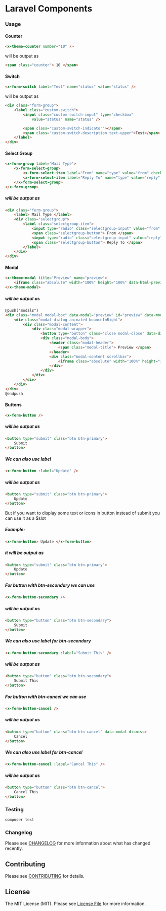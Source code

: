 # Laravel Components

### Usage

#### Counter

```html
<x-theme-counter number="10" />
```
will be output as

```html
<span class="counter"> 10 </span>
```

#### Switch

```html
<x-form-switch label="Test" name="status" value="status" />
```

will be output as

```html
<div class="form-group">
    <label class="custom-switch">
        <input class="custom-switch-input" type="checkbox"
            value="status" name="status" />

        <span class="custom-switch-indicator"></span>
        <span class="custom-switch-description text-upper">Test</span>
    </label>
</div>
```

#### Select Group

```html
<x-form-group label="Mail Type">
    <x-form-select-group>
        <x-form-select-item label="From" name="type" value="from" checked />
        <x-form-select-item label="Reply To" name="type" value="reply" />
    </x-form-select-group>
</x-form-group>
```
##### will be output as

```html
<div class="form-group">
	<label> Mail Type </label>
	<div class="selectgroup">
	    <label class="selectgroup-item">
		    <input type="radio" class="selectgroup-input" value="from" name="type" checked />
		    <span class="selectgroup-button"> From </span>
		    <input type="radio" class="selectgroup-input" value="reply" name="type" />
		    <span class="selectgroup-button"> Reply To </span>
		</label>
	</div>
</div>
```

#### Modal

```html
<x-theme-modal title="Preview" name="preview">
    <iframe class="absolute" width="100%" height="100%" data-html-preview-target></iframe>
</x-theme-modal>
```
##### will be output as

```html
@push("modals")
<div class="modal modal-box" data-modal="preview" id="preview" data-modal-backdrop>
    <div class="modal-dialog animated bounceInRight">
        <div class="modal-content">
            <div class="modal-wrapper">
                <button type="button" class="close modal-close" data-dismiss="modal"></button>
                <div class="modal-body">
                    <header class="modal-header">
                        <span class="modal-title"> Preview </span>
                    </header>
                    <div class="modal-content scrollbar">
                        <iframe class="absolute" width="100%" height="100%" data-html-preview-target></iframe>
                    </div>
                </div>
            </div>
        </div>
    </div>
</div>
@endpush
```

#### Buttons

```html
<x-form-button />
```
##### will be output as

```html
<button type="submit" class="btn btn-primary">
    Submit
</button>
```

##### We can also use label

```html
<x-form-button :label="Update" />
```
##### will be output as

```html
<button type="submit" class="btn btn-primary">
    Update
</button>
```

But if you want to display some text or icons in button instead of submit you can use it as a $slot

##### Example:
```html
<x-form-button> Update </x-form-button>
```
##### it will be output as
```html
<button type="submit" class="btn btn-primary">
    Update
</button>
```
##### For button with btn-secondary we can use

```html
<x-form-button-secondary />
```
##### will be output as

```html
<button type="button" class="btn btn-secondary">
    Submit
</button>
```
##### We can also use label for btn-secondary

```html
<x-form-button-secondary :label="Submit This" />
```
##### will be output as

```html
<button type="button" class="btn btn-secondary">
    Submit This
</button>
```

##### For button with btn-cancel we can use

```html
<x-form-button-cancel />
```
##### will be output as

```html
<button type="button" class="btn btn-cancel" data-modal-dismiss>
    Cancel
</button>
```
##### We can also use label for btn-cancel

```html
<x-form-button-cancel :label="Cancel This" />
```
##### will be output as

```html
<button type="button" class="btn btn-cancel">
    Cancel This
</button>
```


### Testing

```bash
composer test
```

### Changelog

Please see [CHANGELOG](CHANGELOG.md) for more information about what has changed recently.

## Contributing

Please see [CONTRIBUTING](CONTRIBUTING.md) for details.

## License

The MIT License (MIT). Please see [License File](LICENSE.md) for more information.
